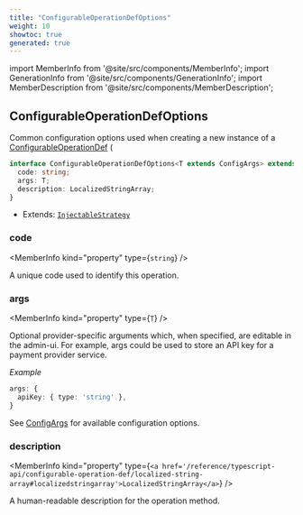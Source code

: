```yaml
---
title: "ConfigurableOperationDefOptions"
weight: 10
showtoc: true
generated: true
---
```

<!-- This file was generated from the Vendure source. Do not modify. Instead, re-run the "docs:build" script -->
import MemberInfo from '@site/src/components/MemberInfo';
import GenerationInfo from '@site/src/components/GenerationInfo';
import MemberDescription from '@site/src/components/MemberDescription';


## ConfigurableOperationDefOptions

<GenerationInfo sourceFile="packages/core/src/common/configurable-operation.ts" sourceLine="230" packageName="@vendure/core" />

Common configuration options used when creating a new instance of a
<a href='/reference/typescript-api/configurable-operation-def/#configurableoperationdef'>ConfigurableOperationDef</a> (

```ts title="Signature"
interface ConfigurableOperationDefOptions<T extends ConfigArgs> extends InjectableStrategy {
  code: string;
  args: T;
  description: LocalizedStringArray;
}
```
* Extends: <code><a href='/reference/typescript-api/common/injectable-strategy#injectablestrategy'>InjectableStrategy</a></code>



<div className="members-wrapper">

### code

<MemberInfo kind="property" type={`string`}   />

A unique code used to identify this operation.
### args

<MemberInfo kind="property" type={`T`}   />

Optional provider-specific arguments which, when specified, are
editable in the admin-ui. For example, args could be used to store an API key
for a payment provider service.

*Example*

```ts
args: {
  apiKey: { type: 'string' },
}
```

See <a href='/reference/typescript-api/configurable-operation-def/config-args#configargs'>ConfigArgs</a> for available configuration options.
### description

<MemberInfo kind="property" type={`<a href='/reference/typescript-api/configurable-operation-def/localized-string-array#localizedstringarray'>LocalizedStringArray</a>`}   />

A human-readable description for the operation method.


</div>
